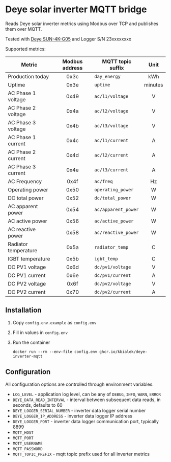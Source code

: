 # Deye solar inverter MQTT bridge

Reads Deye solar inverter metrics using Modbus over TCP and publishes them over MQTT.

Tested with [Deye SUN-4K-G05](https://www.deyeinverter.com/product/three-phase-string-inverter/sun4-5-6-7-8-10kg03.html) and Logger S/N 23xxxxxxxx

Supported metrics:

|Metric|Modbus address|MQTT topic suffix|Unit|
|---|:-:|---|:-:|
|Production today|0x3c|`day_energy`|kWh|
|Uptime|0x3e|`uptime`|minutes|
|AC Phase 1 voltage|0x49|`ac/l1/voltage`|V|
|AC Phase 2 voltage|0x4a|`ac/l2/voltage`|V|
|AC Phase 3 voltage|0x4b|`ac/l3/voltage`|V|
|AC Phase 1 current|0x4c|`ac/l1/current`|A|
|AC Phase 2 current|0x4d|`ac/l2/current`|A|
|AC Phase 3 current|0x4e|`ac/l3/current`|A|
|AC Frequency|0x4f|`ac/freq`|Hz|
|Operating power|0x50|`operating_power`|W|
|DC total power|0x52|`dc/total_power`|W|
|AC apparent power|0x54|`ac/apparent_power`|W|
|AC active power|0x56|`ac/active_power`|W|
|AC reactive power|0x58|`ac/reactive_power`|W|
|Radiator temperature|0x5a|`radiator_temp`|C|
|IGBT temperature|0x5b|`igbt_temp`|C|
|DC PV1 voltage|0x6d|`dc/pv1/voltage`|V|
|DC PV1 current|0x6e|`dc/pv1/current`|A|
|DC PV2 voltage|0x6f|`dc/pv2/voltage`|V|
|DC PV2 current|0x70|`dc/pv2/current`|A|


## Installation
1. Copy `config.env.example` as `config.env`
2. Fill in values in `config.env`
3. Run the container

    ```
    docker run --rm --env-file config.env ghcr.io/kbialek/deye-inverter-mqtt
    ```


## Configuration
All configuration options are controlled through environment variables.

* `LOG_LEVEL` - application log level, can be any of `DEBUG`, `INFO`, `WARN`, `ERROR`
* `DEYE_DATA_READ_INTERVAL` - interval between subsequent data reads, in seconds, defaults to 60
* `DEYE_LOGGER_SERIAL_NUMBER` - inverter data logger serial number
* `DEYE_LOGGER_IP_ADDRESS` - inverter data logger IP address
* `DEYE_LOGGER_PORT` - inverter data logger communication port, typically 8899
* `MQTT_HOST`
* `MQTT_PORT`
* `MQTT_USERNAME`
* `MQTT_PASSWORD`
* `MQTT_TOPIC_PREFIX` - mqtt topic prefix used for all inverter metrics



